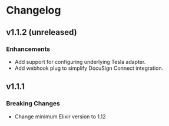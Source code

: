 # Changelog

## v1.1.2 (unreleased)

### Enhancements

- Add support for configuring underlying Tesla adapter.
- Add webhook plug to simplify DocuSign Connect integration.

## v1.1.1

### Breaking Changes

- Change minimum Elixir version to 1.12
